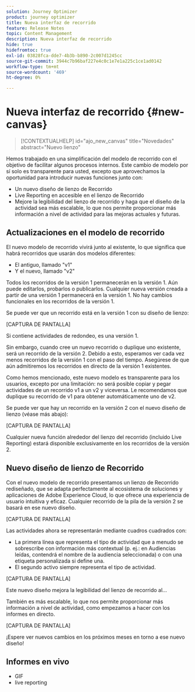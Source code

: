 ```yaml
---
solution: Journey Optimizer
product: journey optimizer
title: Nueva interfaz de recorrido
feature: Release Notes
topic: Content Management
description: Nueva interfaz de recorrido
hide: true
hidefromtoc: true
exl-id: 03828fca-dde7-4b3b-b890-2c007d1245cc
source-git-commit: 3944c7b96baf227e4c0c1e7e1a225c1ce1ad0142
workflow-type: tm+mt
source-wordcount: '469'
ht-degree: 0%

---
```


# Nueva interfaz de recorrido {#new-canvas}

>[!CONTEXTUALHELP]
>id="ajo_new_canvas"
>title="Novedades"
>abstract="Nuevo lienzo"

Hemos trabajado en una simplificación del modelo de recorrido con el objetivo de facilitar algunos procesos internos. Este cambio de modelo por sí solo es transparente para usted, excepto que aprovechamos la oportunidad para introducir nuevas funciones junto con:

* Un nuevo diseño de lienzo de Recorrido
* Live Reporting en accesible en el lienzo de Recorrido
* Mejore la legibilidad del lienzo de recorrido y haga que el diseño de la actividad sea más escalable, lo que nos permite proporcionar más información a nivel de actividad para las mejoras actuales y futuras.

## Actualizaciones en el modelo de recorrido

El nuevo modelo de recorrido vivirá junto al existente, lo que significa que habrá recorridos que usarán dos modelos diferentes:

* El antiguo, llamado &quot;v1&quot;
* Y el nuevo, llamado &quot;v2&quot;

Todos los recorridos de la versión 1 permanecerán en la versión 1. Aún puede editarlos, probarlos o publicarlos. Cualquier nueva versión creada a partir de una versión 1 permanecerá en la versión 1. No hay cambios funcionales en los recorridos de la versión 1.

Se puede ver que un recorrido está en la versión 1 con su diseño de lienzo:

[CAPTURA DE PANTALLA]

Si contiene actividades de redondeo, es una versión 1.

Sin embargo, cuando cree un nuevo recorrido o duplique uno existente, será un recorrido de la versión 2. Debido a esto, esperamos ver cada vez menos recorridos de la versión 1 con el paso del tiempo. Asegúrese de que aún admitiremos los recorridos en directo de la versión 1 existentes.

Como hemos mencionado, este nuevo modelo es transparente para los usuarios, excepto por una limitación: no será posible copiar y pegar actividades de un recorrido v1 a un v2 y viceversa. Le recomendamos que duplique su recorrido de v1 para obtener automáticamente uno de v2.

Se puede ver que hay un recorrido en la versión 2 con el nuevo diseño de lienzo (véase más abajo):

[CAPTURA DE PANTALLA]

Cualquier nueva función alrededor del lienzo del recorrido (incluido Live Reporting) estará disponible exclusivamente en los recorridos de la versión 2.

## Nuevo diseño de lienzo de Recorrido

Con el nuevo modelo de recorrido presentamos un lienzo de Recorrido rediseñado, que se adapta perfectamente al ecosistema de soluciones y aplicaciones de Adobe Experience Cloud, lo que ofrece una experiencia de usuario intuitiva y eficaz. Cualquier recorrido de la pila de la versión 2 se basará en ese nuevo diseño.

[CAPTURA DE PANTALLA]

Las actividades ahora se representarán mediante cuadros cuadrados con:

* La primera línea que representa el tipo de actividad que a menudo se sobrescribe con información más contextual (p. ej.: en Audiencias leídas, contendrá el nombre de la audiencia seleccionada) o con una etiqueta personalizada si define una.
* El segundo activo siempre representa el tipo de actividad.

[CAPTURA DE PANTALLA]

Este nuevo diseño mejora la legibilidad del lienzo de recorrido al...

También es más escalable, lo que nos permite proporcionar más información a nivel de actividad, como empezamos a hacer con los informes en directo.

[CAPTURA DE PANTALLA]

¡Espere ver nuevos cambios en los próximos meses en torno a ese nuevo diseño!

## Informes en vivo

* GIF
* live reporting